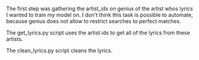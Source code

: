 The first step was gathering the artist_ids on genius of the artist whos lyrics I wanted to train my model on. I don't think this task is possible to automate, because genius does not allow to restrict searches to perfect matches. 

The get_lyrics.py script uses the artist ids to get all of the lyrics from these artists. 

The clean_lyrics.py script cleans the lyrics.